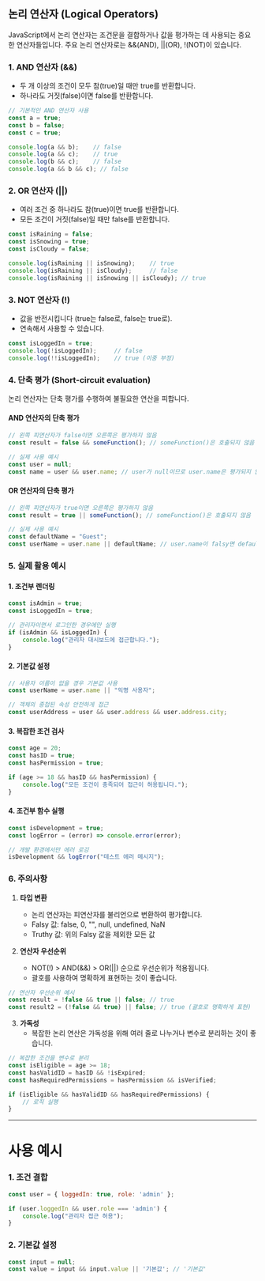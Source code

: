## 논리 연산자 (Logical Operators)
JavaScript에서 논리 연산자는 조건문을 결합하거나 값을 평가하는 데 사용되는 중요한 연산자들입니다. 주요 논리 연산자로는 &&(AND), ||(OR), !(NOT)이 있습니다.

### 1. AND 연산자 (&&)
- 두 개 이상의 조건이 모두 참(true)일 때만 true를 반환합니다.
- 하나라도 거짓(false)이면 false를 반환합니다.

```javascript
// 기본적인 AND 연산자 사용
const a = true;
const b = false;
const c = true;

console.log(a && b);    // false
console.log(a && c);    // true
console.log(b && c);    // false
console.log(a && b && c); // false
```

### 2. OR 연산자 (||)
- 여러 조건 중 하나라도 참(true)이면 true를 반환합니다.
- 모든 조건이 거짓(false)일 때만 false를 반환합니다.

```javascript
const isRaining = false;
const isSnowing = true;
const isCloudy = false;

console.log(isRaining || isSnowing);    // true
console.log(isRaining || isCloudy);     // false
console.log(isRaining || isSnowing || isCloudy); // true
```

### 3. NOT 연산자 (!)
- 값을 반전시킵니다 (true는 false로, false는 true로).
- 연속해서 사용할 수 있습니다.

```javascript
const isLoggedIn = true;
console.log(!isLoggedIn);     // false
console.log(!!isLoggedIn);    // true (이중 부정)
```

### 4. 단축 평가 (Short-circuit evaluation)
논리 연산자는 단축 평가를 수행하여 불필요한 연산을 피합니다.

#### AND 연산자의 단축 평가
```javascript
// 왼쪽 피연산자가 false이면 오른쪽은 평가하지 않음
const result = false && someFunction(); // someFunction()은 호출되지 않음

// 실제 사용 예시
const user = null;
const name = user && user.name; // user가 null이므로 user.name은 평가되지 않음
```

#### OR 연산자의 단축 평가
```javascript
// 왼쪽 피연산자가 true이면 오른쪽은 평가하지 않음
const result = true || someFunction(); // someFunction()은 호출되지 않음

// 실제 사용 예시
const defaultName = "Guest";
const userName = user.name || defaultName; // user.name이 falsy면 defaultName 사용
```

### 5. 실제 활용 예시

#### 1. 조건부 렌더링
```javascript
const isAdmin = true;
const isLoggedIn = true;

// 관리자이면서 로그인한 경우에만 실행
if (isAdmin && isLoggedIn) {
    console.log("관리자 대시보드에 접근합니다.");
}
```

#### 2. 기본값 설정
```javascript
// 사용자 이름이 없을 경우 기본값 사용
const userName = user.name || "익명 사용자";

// 객체의 중첩된 속성 안전하게 접근
const userAddress = user && user.address && user.address.city;
```

#### 3. 복잡한 조건 검사
```javascript
const age = 20;
const hasID = true;
const hasPermission = true;

if (age >= 18 && hasID && hasPermission) {
    console.log("모든 조건이 충족되어 접근이 허용됩니다.");
}
```

#### 4. 조건부 함수 실행
```javascript
const isDevelopment = true;
const logError = (error) => console.error(error);

// 개발 환경에서만 에러 로깅
isDevelopment && logError("테스트 에러 메시지");
```

### 6. 주의사항

1. **타입 변환**
   - 논리 연산자는 피연산자를 불리언으로 변환하여 평가합니다.
   - Falsy 값: false, 0, "", null, undefined, NaN
   - Truthy 값: 위의 Falsy 값을 제외한 모든 값

2. **연산자 우선순위**
   - NOT(!) > AND(&&) > OR(||) 순으로 우선순위가 적용됩니다.
   - 괄호를 사용하여 명확하게 표현하는 것이 좋습니다.

```javascript
// 연산자 우선순위 예시
const result = !false && true || false; // true
const result2 = (!false && true) || false; // true (괄호로 명확하게 표현)
```

3. **가독성**
   - 복잡한 논리 연산은 가독성을 위해 여러 줄로 나누거나 변수로 분리하는 것이 좋습니다.
```javascript
// 복잡한 조건을 변수로 분리
const isEligible = age >= 18;
const hasValidID = hasID && !isExpired;
const hasRequiredPermissions = hasPermission && isVerified;

if (isEligible && hasValidID && hasRequiredPermissions) {
    // 로직 실행
}
```


--- 

# 사용 예시
### 1. 조건 결합

```javascript
const user = { loggedIn: true, role: 'admin' };

if (user.loggedIn && user.role === 'admin') {
    console.log("관리자 접근 허용");
}
```


### 2. 기본값 설정 
```javascript
const input = null;
const value = input && input.value || '기본값'; // '기본값'
```



